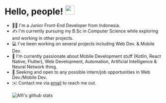 # Hello, people! <img src="https://raw.githubusercontent.com/MartinHeinz/MartinHeinz/master/wave.gif" width="30px">

- 👨‍💻 I'm a Junior Front-End Developer from Indonesia. 
- ✍️ I'm currently pursuing my B.Sc in Computer Science while exploring and working in other projects. 
- 💻 I've been working on several projects including Web Dev. & Mobile Dev.  
- 📱 I'm currently passionate about Mobile Development stuff (Kotlin, React Native, Flutter), Web Development, Automation, Artificial Intelligence & Neural Network thing.
- 👀 Seeking and open to any possible intern/job opportunities in Web Dev./Mobile Dev.
- ✉️ Contact me via [email](mailto:alfidarmawan79@gmail.com) to reach me out.
<br/><br/>
![Alfi's github stats](https://github-readme-stats.vercel.app/api?username=alfidh02&show_icons=true&theme=tokyonight)

